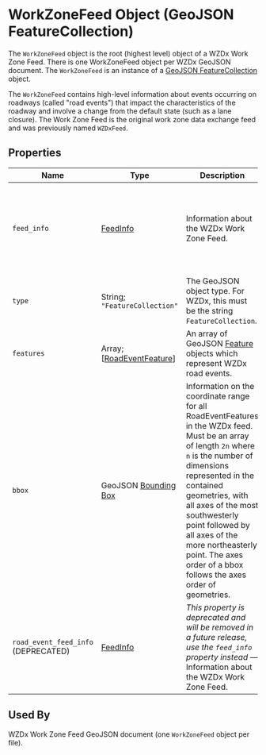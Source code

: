 # WorkZoneFeed Object (GeoJSON FeatureCollection)
The `WorkZoneFeed` object is the root (highest level) object of a WZDx Work Zone Feed. There is one WorkZoneFeed object per WZDx GeoJSON document. The `WorkZoneFeed` is an instance of a [GeoJSON FeatureCollection](https://tools.ietf.org/html/rfc7946#section-3.3) object.

The `WorkZoneFeed` contains high-level information about events occurring on roadways (called "road events") that impact the characteristics of the roadway and involve a change from the default state (such as a lane closure). The Work Zone Feed is the original work zone data exchange feed and was previously named `WZDxFeed`.

## Properties
Name | Type | Description | Conformance | Notes
--- | --- | --- | --- | ---
`feed_info` | [FeedInfo](/spec-content/objects/FeedInfo.md) | Information about the WZDx Work Zone Feed. | Conditional; required if `road_event_feed_info` is not provided. | This is a WZDx-specific [foreign member](https://tools.ietf.org/html/rfc7946#section-6.1) and is not part of the GeoJSON specification.
`type` | String; `"FeatureCollection"` | The GeoJSON object type. For WZDx, this must be the string `FeatureCollection`. | Required | This is a GeoJSON property.
`features` | Array; \[[RoadEventFeature](/spec-content/objects/RoadEventFeature.md)\] | An array of GeoJSON [Feature](https://tools.ietf.org/html/rfc7946#section-3.2) objects which represent WZDx road events. | Required |
`bbox` | GeoJSON [Bounding Box](https://tools.ietf.org/html/rfc7946#section-5) | Information on the coordinate range for all RoadEventFeatures in the WZDx feed. Must be an array of length `2n` where `n` is the number of dimensions represented in the contained geometries, with all axes of the most southwesterly point followed by all axes of the more northeasterly point.  The axes order of a bbox follows the axes order of geometries. | Optional | This is a GeoJSON property.
`road_event_feed_info` (DEPRECATED) | [FeedInfo](/spec-content/objects/FeedInfo.md) | *This property is deprecated and will be removed in a future release, use the `feed_info` property instead* — Information about the WZDx Work Zone Feed. | Conditional; required if `feed_info` is not provided. | This is a WZDx-specific [foreign member](https://tools.ietf.org/html/rfc7946#section-6.1) and is not part of the GeoJSON specification.

## Used By
WZDx Work Zone Feed GeoJSON document (one `WorkZoneFeed` object per file).
